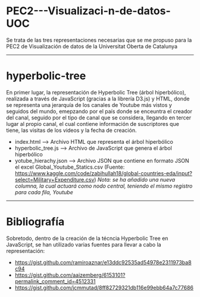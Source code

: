 # PEC2---Visualizaci-n-de-datos-UOC
Se trata de las tres representaciones necesarias que se me propuso para la PEC2 de Visualización de datos de la Universitat Oberta de Catalunya

-----------------------------------------------------------------------------------------------------------------------------------------------------------------------------------------------------------------------------------------------------

# hyperbolic-tree
En primer lugar, la representación de Hyperbolic Tree (árbol hiperbólico), realizada a través de JavaScript (gracias a la librería D3.js) y HTML, donde se representa una jerarquía de los canales de Youtube más vistos y seguidos del mundo, emepzando por el país donde se enceuntra el creador del canal, seguido por el tipo de canal que se considera, llegando en tercer lugar al propio canal, el cual contiene información de suscriptores que tiene, las visitas de los videos y la fecha de creación.

  - index.html -->  Archivo HTML que representa el árbol hiperbólico
  - hyperbolic_tree.js --> Archivo de JavaScript que genera el árbol hiperbólico
  - yotube_hierachy.json --> Archivo JSON que contiene en formato JSON el excel Global_Youtube_Statics.csv (Fuente: https://www.kaggle.com/code/zabihullah18/global-countries-eda/input?select=Military+Expenditure.csv) *Nota: se ha añadido una nueva columna, la cual actuará como nodo central, teniendo el mismo registro para cada fila, Youtube*

-----------------------------------------------------------------------------------------------------------------------------------------------------------------------------------------------------------------------------------------------------

# Bibliografía
Sobretodo, dentro de la creación de la técncia Hyperbolic Tree en JavaScript, se han utilizado varias fuentes para llevar a cabo la representación:
- https://gist.github.com/ramiroaznar/e13ddc92535ad54978e2311973ba8c94
- https://gist.github.com/aaizemberg/6153101?permalink_comment_id=4512331
- https://gist.github.com/jcmmutad/8ff82729321db116e99ebb64a7c77686
